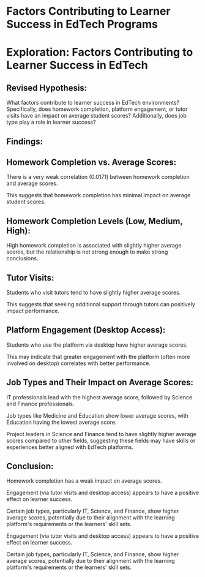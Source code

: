 # Factors Contributing to Learner Success in EdTech Programs
# Exploration: Factors Contributing to Learner Success in EdTech
## Revised Hypothesis:
What factors contribute to learner success in EdTech environments? Specifically, does homework completion, platform engagement, or tutor visits have an impact on average student scores? Additionally, does job type play a role in learner success?


## Findings:

## Homework Completion vs. Average Scores:

There is a very weak correlation (0.0171) between homework completion and average scores.

This suggests that homework completion has minimal impact on average student scores.

## Homework Completion Levels (Low, Medium, High):

High homework completion is associated with slightly higher average scores, but the relationship is not strong enough to make strong conclusions.

## Tutor Visits:

Students who visit tutors tend to have slightly higher average scores.

This suggests that seeking additional support through tutors can positively impact performance.

## Platform Engagement (Desktop Access):

Students who use the platform via desktop have higher average scores.

This may indicate that greater engagement with the platform (often more involved on desktop) correlates with better performance.

## Job Types and Their Impact on Average Scores:

IT professionals lead with the highest average score, followed by Science and Finance professionals.

Job types like Medicine and Education show lower average scores, with Education having the lowest average score.

Project leaders in Science and Finance tend to have slightly higher average scores compared to other fields, suggesting these fields may have skills or experiences better aligned with EdTech platforms.

## Conclusion:

Homework completion has a weak impact on average scores.

Engagement (via tutor visits and desktop access) appears to have a positive effect on learner success.

Certain job types, particularly IT, Science, and Finance, show higher average scores, potentially due to their alignment with the learning platform's requirements or the learners' skill sets.













Engagement (via tutor visits and desktop access) appears to have a positive effect on learner success.

Certain job types, particularly IT, Science, and Finance, show higher average scores, potentially due to their alignment with the learning platform's requirements or the learners' skill sets.

